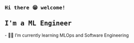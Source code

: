 

<!--
**Nnamaka/Nnamaka** is a ✨ _special_ ✨ repository because its `README.md` (this file) appears on your GitHub profile.

Here are some ideas to get you started:

- 🔭 I’m currently working on ...
- 🌱 I’m currently learning ...
- 👯 I’m looking to collaborate on ...
- 🤔 I’m looking for help with ...
- 💬 Ask me about ...
- 📫 How to reach me: ...
- 😄 Pronouns: ...
- ⚡ Fun fact: ...
#### Design , Build and Maintain ML/DL systems
-->

<!-- ![Design , Build and Maintain ML/DL systems](https://github.com/Nnamaka/Nnamaka/blob/main/pngegg.png) -->
<!--
<p align="center">
  <img width="250" src="https://github.com/Nnamaka/Nnamaka/blob/main/pngegg.png">
</p>
-->

<h3 align="left"><samp> Hi there 😁  welcome! </samp></h3>

<h2 align="left"><samp>I'm a ML Engineer </samp></h2>
- 🐱‍💻 I’m currently learning MLOps and Software Engineering
<!-- ## Core Tools
*  PYTOCH

*  TENSORFLOW
 -->
